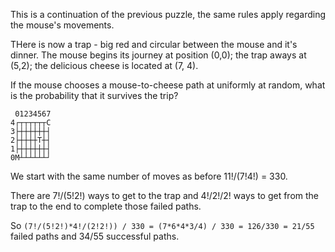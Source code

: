 This is a continuation of the previous puzzle, the same rules apply regarding the mouse's
movements.


THere is now a trap - big red and circular between the mouse and it's dinner. The mouse
begins its journey at position (0,0); the trap aways at (5,2); the delicious cheese is
located at (7, 4).

If the mouse chooses a mouse-to-cheese path at uniformly at random, what is the
probability that it survives the trip?

```
 01234567
4┌┬┬┬┬┬┬C
3├┼┼┼┼┼┼┤
2├┼┼┼┼T┼┤
1├┼┼┼┼┼┼┤
0M┴┴┴┴┴┴┘
```

We start with the same number of moves as before 11!/(7!4!) = 330.

There are 7!/(5!2!) ways to get to the trap and 4!/2!/2! ways to get from the trap to the
end to complete those failed paths.

So `(7!/(5!2!)*4!/(2!2!)) / 330 = (7*6*4*3/4) / 330 = 126/330 = 21/55` failed paths and
34/55 successful paths.
